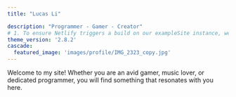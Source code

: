 ```yaml
---
title: "Lucas Li"

description: "Programmer - Gamer - Creator"
# 1. To ensure Netlify triggers a build on our exampleSite instance, we need to change a file in the exampleSite directory.
theme_version: '2.8.2'
cascade:
  featured_image: 'images/profile/IMG_2323_copy.jpg'
---
```

Welcome to my site! Whether you are an avid gamer, music lover, or dedicated programmer, you will find something that resonates with you here.